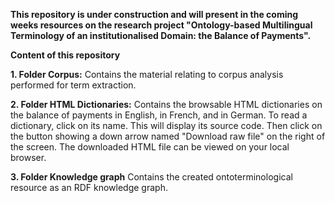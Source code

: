 **This repository is under construction and will present in the coming weeks resources on the research project "Ontology-based Multilingual Terminology of an institutionalised Domain: the Balance of Payments".**

**Content of this repository**

**1. Folder Corpus:**
Contains the material relating to corpus analysis performed for term extraction.

**2. Folder HTML Dictionaries:**
Contains the  browsable HTML dictionaries on the balance of payments in English, in French, and in German. To read a dictionary, click on its name. This will display its source code. Then click on the button showing a down arrow named "Download raw file" on the right of the screen. The downloaded HTML file can be viewed on your local browser.

**3. Folder Knowledge graph**
Contains the created ontoterminological resource as an RDF knowledge graph.

